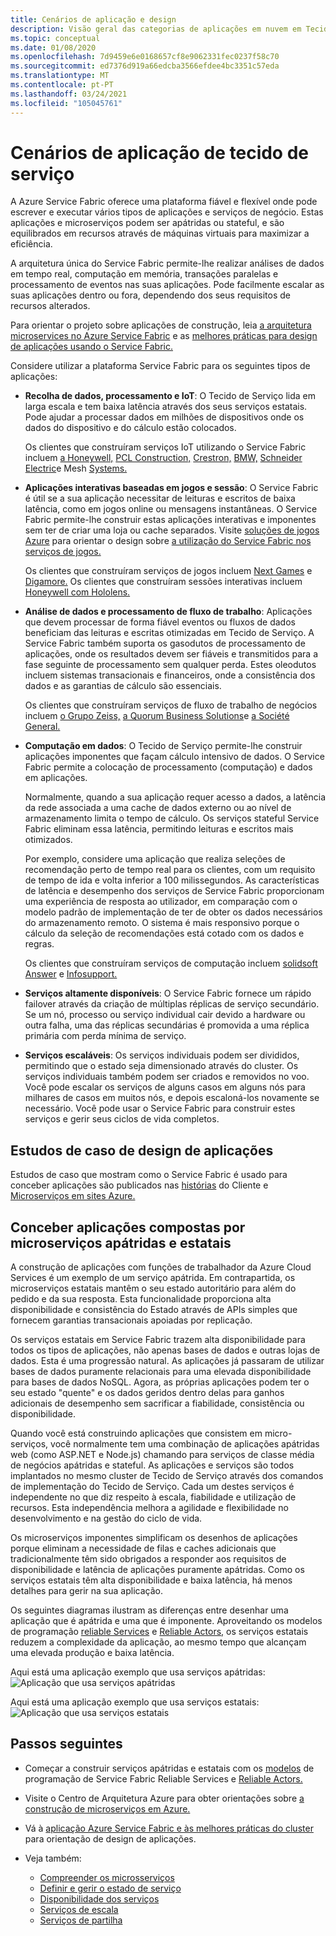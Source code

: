 ```yaml
---
title: Cenários de aplicação e design
description: Visão geral das categorias de aplicações em nuvem em Tecido de Serviço. Discute o design de aplicações que usa serviços apátridas e apátridas.
ms.topic: conceptual
ms.date: 01/08/2020
ms.openlocfilehash: 7d9459e6e0168657cf8e9062331fec0237f58c70
ms.sourcegitcommit: ed7376d919a66edcba3566efdee4bc3351c57eda
ms.translationtype: MT
ms.contentlocale: pt-PT
ms.lasthandoff: 03/24/2021
ms.locfileid: "105045761"
---
```

# <a name="service-fabric-application-scenarios"></a>Cenários de aplicação de tecido de serviço

A Azure Service Fabric oferece uma plataforma fiável e flexível onde pode escrever e executar vários tipos de aplicações e serviços de negócio. Estas aplicações e microserviços podem ser apátridas ou stateful, e são equilibrados em recursos através de máquinas virtuais para maximizar a eficiência.

A arquitetura única do Service Fabric permite-lhe realizar análises de dados em tempo real, computação em memória, transações paralelas e processamento de eventos nas suas aplicações. Pode facilmente escalar as suas aplicações dentro ou fora, dependendo dos seus requisitos de recursos alterados.

Para orientar o projeto sobre aplicações de construção, leia [a arquitetura microservices no Azure Service Fabric](/azure/architecture/reference-architectures/microservices/service-fabric) e as [melhores práticas para design de aplicações usando o Service Fabric.](service-fabric-best-practices-applications.md)

Considere utilizar a plataforma Service Fabric para os seguintes tipos de aplicações:

* **Recolha de dados, processamento e IoT**: O Tecido de Serviço lida em larga escala e tem baixa latência através dos seus serviços estatais. Pode ajudar a processar dados em milhões de dispositivos onde os dados do dispositivo e do cálculo estão colocados.

    Os clientes que construíram serviços IoT utilizando o Service Fabric incluem [a Honeywell,](https://customers.microsoft.com/story/honeywell-builds-microservices-based-thermostats-on-azure) [PCL Construction,](https://customers.microsoft.com/story/pcl-construction-professional-services-azure) [Crestron,](https://customers.microsoft.com/story/crestron-partner-professional-services-azure) [BMW,](https://customers.microsoft.com/story/bmw-enables-driver-mobility-via-azure-service-fabric/) [Schneider Electric](https://customers.microsoft.com/story/schneider-electric-powers-engergy-solutions-on-azure-service-fabric)e Mesh [Systems.](https://customers.microsoft.com/story/mesh-systems-lights-up-the-market-with-iot-based-azure-solutions)

* **Aplicações interativas baseadas em jogos e sessão**: O Service Fabric é útil se a sua aplicação necessitar de leituras e escritos de baixa latência, como em jogos online ou mensagens instantâneas. O Service Fabric permite-lhe construir estas aplicações interativas e imponentes sem ter de criar uma loja ou cache separados. Visite [soluções de jogos Azure](https://azure.microsoft.com/solutions/gaming/) para orientar o design sobre [a utilização do Service Fabric nos serviços de jogos.](/gaming/azure/reference-architectures/multiplayer-synchronous-sf)

    Os clientes que construíram serviços de jogos incluem [Next Games](https://customers.microsoft.com/story/next-games-media-telecommunications-azure) e [Digamore.](https://customers.microsoft.com/story/digamore-entertainment-scores-with-a-new-gaming-platform-based-on-azure-service-fabric/) Os clientes que construíram sessões interativas incluem [Honeywell com Hololens.](https://customers.microsoft.com/story/honeywell-manufacturing-hololens)

* **Análise de dados e processamento de fluxo de trabalho**: Aplicações que devem processar de forma fiável eventos ou fluxos de dados beneficiam das leituras e escritas otimizadas em Tecido de Serviço. A Service Fabric também suporta os gasodutos de processamento de aplicações, onde os resultados devem ser fiáveis e transmitidos para a fase seguinte de processamento sem qualquer perda. Estes oleodutos incluem sistemas transacionais e financeiros, onde a consistência dos dados e as garantias de cálculo são essenciais.

    Os clientes que construíram serviços de fluxo de trabalho de negócios incluem [o Grupo Zeiss,](https://customers.microsoft.com/story/zeiss-group-focuses-on-azure-service-fabric-for-key-integration-platform) [a Quorum Business Solutions](https://customers.microsoft.com/en-us/story/quorum-business-solutions-expand-energy-managemant-solutions-using-azure-service-fabric)e [a Société General.](https://customers.microsoft.com/en-us/story/societe-generale-speeds-real-time-market-quotes-using-azure-service-fabric)

* **Computação em dados**: O Tecido de Serviço permite-lhe construir aplicações imponentes que façam cálculo intensivo de dados. O Service Fabric permite a colocação de processamento (computação) e dados em aplicações. 

   Normalmente, quando a sua aplicação requer acesso a dados, a latência da rede associada a uma cache de dados externo ou ao nível de armazenamento limita o tempo de cálculo. Os serviços stateful Service Fabric eliminam essa latência, permitindo leituras e escritos mais otimizados.

   Por exemplo, considere uma aplicação que realiza seleções de recomendação perto de tempo real para os clientes, com um requisito de tempo de ida e volta inferior a 100 milissegundos. As características de latência e desempenho dos serviços de Service Fabric proporcionam uma experiência de resposta ao utilizador, em comparação com o modelo padrão de implementação de ter de obter os dados necessários do armazenamento remoto. O sistema é mais responsivo porque o cálculo da seleção de recomendações está cotado com os dados e regras.

    Os clientes que construíram serviços de computação incluem [solidsoft Answer](https://customers.microsoft.com/story/solidsoft-reply-platform-powers-e-verification-of-pharmaceuticals) e [Infosupport.](https://customers.microsoft.com/story/service-fabric-customer-profile-info-support-and-fudura)

* **Serviços altamente disponíveis**: O Service Fabric fornece um rápido failover através da criação de múltiplas réplicas de serviço secundário. Se um nó, processo ou serviço individual cair devido a hardware ou outra falha, uma das réplicas secundárias é promovida a uma réplica primária com perda mínima de serviço.

* **Serviços escaláveis**: Os serviços individuais podem ser divididos, permitindo que o estado seja dimensionado através do cluster. Os serviços individuais também podem ser criados e removidos no voo. Você pode escalar os serviços de alguns casos em alguns nós para milhares de casos em muitos nós, e depois escaloná-los novamente se necessário. Você pode usar o Service Fabric para construir estes serviços e gerir seus ciclos de vida completos.

## <a name="application-design-case-studies"></a>Estudos de caso de design de aplicações

Estudos de caso que mostram como o Service Fabric é usado para conceber aplicações são publicados nas [histórias](https://customers.microsoft.com/search?sq=%22Azure%20Service%20Fabric%22&ff=&p=2&so=story_publish_date%20desc) do Cliente e [Microserviços em sites Azure.](https://azure.microsoft.com/solutions/microservice-applications/)

## <a name="designing-applications-composed-of-stateless-and-stateful-microservices"></a>Conceber aplicações compostas por microserviços apátridas e estatais

A construção de aplicações com funções de trabalhador da Azure Cloud Services é um exemplo de um serviço apátrida. Em contrapartida, os microserviços estatais mantêm o seu estado autoritário para além do pedido e da sua resposta. Esta funcionalidade proporciona alta disponibilidade e consistência do Estado através de APIs simples que fornecem garantias transacionais apoiadas por replicação.

Os serviços estatais em Service Fabric trazem alta disponibilidade para todos os tipos de aplicações, não apenas bases de dados e outras lojas de dados. Esta é uma progressão natural. As aplicações já passaram de utilizar bases de dados puramente relacionais para uma elevada disponibilidade para bases de dados NoSQL. Agora, as próprias aplicações podem ter o seu estado "quente" e os dados geridos dentro delas para ganhos adicionais de desempenho sem sacrificar a fiabilidade, consistência ou disponibilidade.

Quando você está construindo aplicações que consistem em micro-serviços, você normalmente tem uma combinação de aplicações apátridas web (como ASP.NET e Node.js) chamando para serviços de classe média de negócios apátridas e stateful. As aplicações e serviços são todos implantados no mesmo cluster de Tecido de Serviço através dos comandos de implementação do Tecido de Serviço. Cada um destes serviços é independente no que diz respeito à escala, fiabilidade e utilização de recursos. Esta independência melhora a agilidade e flexibilidade no desenvolvimento e na gestão do ciclo de vida.

Os microserviços imponentes simplificam os desenhos de aplicações porque eliminam a necessidade de filas e caches adicionais que tradicionalmente têm sido obrigados a responder aos requisitos de disponibilidade e latência de aplicações puramente apátridas. Como os serviços estatais têm alta disponibilidade e baixa latência, há menos detalhes para gerir na sua aplicação.

Os seguintes diagramas ilustram as diferenças entre desenhar uma aplicação que é apátrida e uma que é imponente. Aproveitando os modelos de programação [reliable Services](service-fabric-reliable-services-introduction.md) e [Reliable Actors,](service-fabric-reliable-actors-introduction.md) os serviços estatais reduzem a complexidade da aplicação, ao mesmo tempo que alcançam uma elevada produção e baixa latência.

Aqui está uma aplicação exemplo que usa serviços apátridas: ![ Aplicação que usa serviços apátridas][Image1]

Aqui está uma aplicação exemplo que usa serviços estatais: ![ Aplicação que usa serviços estatais][Image2]

## <a name="next-steps"></a>Passos seguintes

* Começar a construir serviços apátridas e estatais com os [modelos](service-fabric-reliable-services-quick-start.md) de programação de Service Fabric Reliable Services e [Reliable Actors.](service-fabric-reliable-actors-get-started.md)
* Visite o Centro de Arquitetura Azure para obter orientações sobre [a construção de microserviços em Azure.](/azure/architecture/microservices/)
* Vá à [aplicação Azure Service Fabric e às melhores práticas do cluster](./service-fabric-best-practices-security.md) para orientação de design de aplicações.

* Veja também:
  * [Compreender os microsserviços](service-fabric-overview-microservices.md)
  * [Definir e gerir o estado de serviço](service-fabric-concepts-state.md)
  * [Disponibilidade dos serviços](service-fabric-availability-services.md)
  * [Serviços de escala](service-fabric-concepts-scalability.md)
  * [Serviços de partilha](service-fabric-concepts-partitioning.md)

[Image1]: media/service-fabric-application-scenarios/AppwithStatelessServices.png
[Image2]: media/service-fabric-application-scenarios/AppwithStatefulServices.png